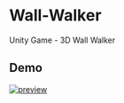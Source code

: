 # Wall-Walker
Unity Game - 3D Wall Walker

## Demo

[![preview](http://img.youtube.com/vi/kuEZSES3RVs/0.jpg)](https://www.youtube.com/watch?v=kuEZSES3RVs)
